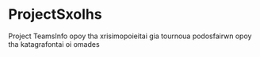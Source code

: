 # ProjectSxolhs
Project TeamsInfo opoy tha xrisimopoieitai gia tournoua podosfairwn opoy tha katagrafontai oi omades
